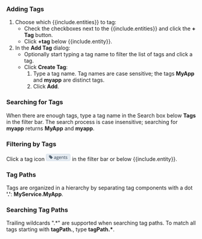 ### Adding Tags
1. Choose which {{include.entities}} to tag:
    - Check the checkboxes next to the {{include.entities}} and click the **+ Tag** button.
    - Click **+tag** below {{include.entity}}.
1. In the **Add Tag** dialog:
    - Optionally start typing a tag name to filter the list of tags and click a tag.
    - Click **Create Tag**:
        1. Type a tag name. Tag names are case sensitive; the tags **MyApp** and **myapp** are distinct tags.
        1. Click **Add**.

### Searching for Tags
When there are enough tags, type a tag name in the Search box below **Tags** in the filter bar.
The search process is case insensitive; searching for **myapp** returns **MyApp** and **myapp**.

### Filtering by Tags
Click a tag icon ![agents tag](images/agents_tag.png#inline) in the filter bar or below {{include.entity}}.

### Tag Paths
Tags are organized in a hierarchy by separating tag components with a dot **'.'**: **MyService.MyApp**.

### Searching Tag Paths
Trailing wildcards ".\*" are supported when searching tag paths. To match all tags starting with
**tagPath.**, type **tagPath.\***.
